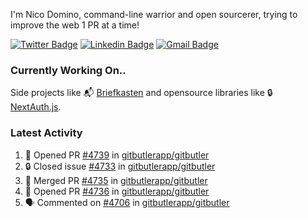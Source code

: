 
I'm Nico Domino, command-line warrior and open sourcerer, trying to improve the web 1 PR at a time!

[![Twitter Badge](https://img.shields.io/badge/-@ndom91-1ca0f1?style=flat-square&labelColor=1ca0f1&logo=twitter&logoColor=white&link=https://twitter.com/ndom91)](https://twitter.com/ndom91) [![Linkedin Badge](https://img.shields.io/badge/-ndom91-blue?style=flat-square&logo=Linkedin&logoColor=white&link=https://www.linkedin.com/in/ndom91/)](https://www.linkedin.com/in/ndom91/) [![Gmail Badge](https://img.shields.io/badge/-yo@ndo.dev-c14438?style=flat-square&logo=mail.ru&logoColor=white&link=mailto:yo@ndo.dev)](mailto:yo@ndo.dev)

### Currently Working On..

Side projects like 📬 [Briefkasten](https://briefkastenhq.com) and opensource libraries like 🔒 [NextAuth.js](https://github.com/nextauthjs/next-auth).

<!--START_SECTION_PROFILE_VIEWS:readme-info-->
<!--END_SECTION_PROFILE_VIEWS:readme-info-->

<!--START_SECTION_DAILY_COMMIT:readme-info-->
<!--END_SECTION_DAILY_COMMIT:readme-info-->

<!--START_SECTION_WEEKLY_COMMIT:readme-info-->
<!--END_SECTION_WEEKLY_COMMIT:readme-info-->

### Latest Activity

<!--START_SECTION:activity-->
1. 💪 Opened PR [#4739](https://github.com/gitbutlerapp/gitbutler/pull/4739) in [gitbutlerapp/gitbutler](https://github.com/gitbutlerapp/gitbutler)
2. 🔒 Closed issue [#4733](https://github.com/gitbutlerapp/gitbutler/issues/4733) in [gitbutlerapp/gitbutler](https://github.com/gitbutlerapp/gitbutler)
3. 🎉 Merged PR [#4735](https://github.com/gitbutlerapp/gitbutler/pull/4735) in [gitbutlerapp/gitbutler](https://github.com/gitbutlerapp/gitbutler)
4. 💪 Opened PR [#4736](https://github.com/gitbutlerapp/gitbutler/pull/4736) in [gitbutlerapp/gitbutler](https://github.com/gitbutlerapp/gitbutler)
5. 🗣 Commented on [#4706](https://github.com/gitbutlerapp/gitbutler/pull/4706#issuecomment-2303959452) in [gitbutlerapp/gitbutler](https://github.com/gitbutlerapp/gitbutler)
<!--END_SECTION:activity-->
